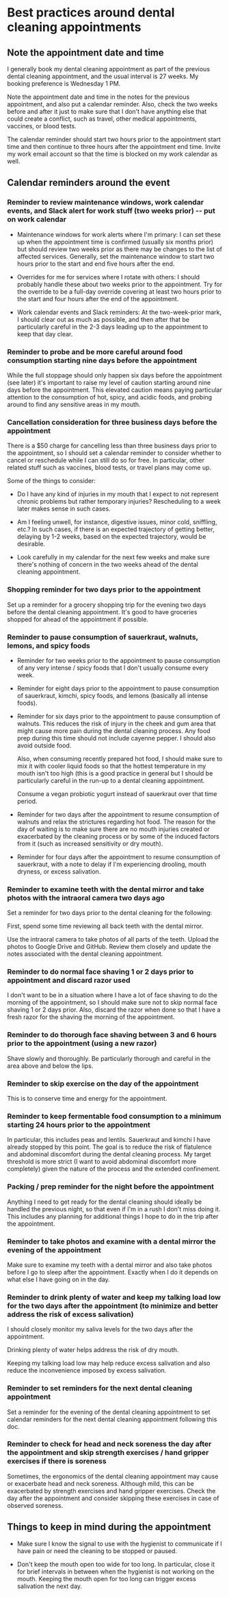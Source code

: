 # Best practices around dental cleaning appointments

## Note the appointment date and time

I generally book my dental cleaning appointment as part of the
previous dental cleaning appointment, and the usual interval is 27
weeks. My booking preference is Wednesday 1 PM.

Note the appointment date and time in the notes for the previous
appointment, and also put a calendar reminder. Also, check the two
weeks before and after it just to make sure that I don't have anything
else that could create a conflict, such as travel, other medical
appointments, vaccines, or blood tests.

The calendar reminder should start two hours prior to the appointment
start time and then continue to three hours after the appointment end
time. Invite my work email account so that the time is blocked on my
work calendar as well.

## Calendar reminders around the event

### Reminder to review maintenance windows, work calendar events, and Slack alert for work stuff (two weeks prior) -- put on work calendar

* Maintenance windows for work alerts where I'm primary: I can set
  these up when the appointment time is confirmed (usually six months
  prior) but should review two weeks prior as there may be changes to
  the list of affected services. Generally, set the maintenance window
  to start two hours prior to the start and end five hours after the
  end.

* Overrides for me for services where I rotate with others: I should
  probably handle these about two weeks prior to the appointment. Try
  for the override to be a full-day override covering at least two
  hours prior to the start and four hours after the end of the appointment.

* Work calendar events and Slack reminders: At the two-week-prior
  mark, I should clear out as much as possible, and then after that be
  particularly careful in the 2-3 days leading up to the appointment
  to keep that day clear.

### Reminder to probe and be more careful around food consumption starting nine days before the appointment

While the full stoppage should only happen six days before the
appointment (see later) it's important to raise my level of caution
starting around nine days before the appointment. This elevated
caution means paying particular attention to the consumption of hot,
spicy, and acidic foods, and probing around to find any sensitive
areas in my mouth.

### Cancellation consideration for three business days before the appointment

There is a $50 charge for cancelling less than three business days
prior to the appointment, so I should set a calendar reminder to
consider whether to cancel or reschedule while I can still do so for
free. In particular, other related stuff such as vaccines, blood
tests, or travel plans may come up.

Some of the things to consider:

* Do I have any kind of injuries in my mouth that I expect to not
  represent chronic problems but rather temporary injuries?
  Rescheduling to a week later makes sense in such cases.

* Am I feeling unwell, for instance, digestive issues, minor cold,
  sniffling, etc.? In such cases, if there is an expected trajectory
  of getting better, delaying by 1-2 weeks, based on the expected
  trajectory, would be desirable.

* Look carefully in my calendar for the next few weeks and make sure
  there's nothing of concern in the two weeks ahead of the dental
  cleaning appointment.

### Shopping reminder for two days prior to the appointment

Set up a reminder for a grocery shopping trip for the evening two days
before the dental cleaning appointment. It's good to have groceries
shopped for ahead of the appointment if possible.

### Reminder to pause consumption of sauerkraut, walnuts, lemons, and spicy foods

* Reminder for two weeks prior to the appointment to pause consumption
  of any very intense / spicy foods that I don't usually consume every
  week.

* Reminder for eight days prior to the appointment to pause
  consumption of sauerkraut, kimchi, spicy foods, and lemons
  (basically all intense foods).

* Reminder for six days prior to the appointment to pause consumption
  of walnuts. This reduces the risk of injury in the cheek and
  gum area that might cause more pain during the dental cleaning
  process. Any food prep during this time should not include cayenne
  pepper. I should also avoid outside food.

  Also, when consuming recently prepared hot food, I should make sure
  to mix it with cooler liquid foods so that the hottest temperature
  in my mouth isn't too high (this is a good practice in general but I
  should be particularly careful in the run-up to a dental cleaning
  appointment.

  Consume a vegan probiotic yogurt instead of sauerkraut over that
  time period.

* Reminder for two days after the appointment to resume consumption of
  walnuts and relax the strictures regarding hot food. The reason for
  the day of waiting is to make sure there are no mouth injuries
  created or exacerbated by the cleaning process or by some of the
  induced factors from it (such as increased sensitivity or dry
  mouth).

* Reminder for four days after the appointment to resume consumption
  of sauerkraut, with a note to delay if I'm experiencing drooling,
  mouth dryness, or excess salivation.

### Reminder to examine teeth with the dental mirror and take photos with the intraoral camera two days ago

Set a reminder for two days prior to the dental cleaning for the following:

First, spend some time reviewing all back teeth with the dental
mirror.

Use the intraoral camera to take photos of all parts of the
teeth. Upload the photos to Google Drive and GitHub. Review them
closely and update the notes associated with the dental cleaning
appointment.

### Reminder to do normal face shaving 1 or 2 days prior to appointment and discard razor used

I don't want to be in a situation where I have a lot of face shaving
to do the morning of the appointment, so I should make sure not to
skip normal face shaving 1 or 2 days prior. Also, discard the razor when done so that I have a fresh razor for the shaving the morning of the appointment.

### Reminder to do thorough face shaving between 3 and 6 hours prior to the appointment (using a new razor)

Shave slowly and thoroughly. Be particularly thorough and careful in
the area above and below the lips.

### Reminder to skip exercise on the day of the appointment

This is to conserve time and energy for the appointment.

### Reminder to keep fermentable food consumption to a minimum starting 24 hours prior to the appointment

In particular, this includes peas and lentils. Sauerkraut and kimchi I
have already stopped by this point. The goal is to reduce the risk of
flatulence and abdominal discomfort during the dental cleaning
process. My target threshold is more strict (I want to avoid abdominal
discomfort more completely) given the nature of the process and the
extended confinement.

### Packing / prep reminder for the night before the appointment

Anything I need to get ready for the dental cleaning should ideally be
handled the previous night, so that even if I'm in a rush I don't miss
doing it. This includes any planning for additional things I hope to
do in the trip after the appointment.

### Reminder to take photos and examine with a dental mirror the evening of the appointment

Make sure to examine my teeth with a dental mirror and also take
photos before I go to sleep after the appointment. Exactly when I do
it depends on what else I have going on in the day.

### Reminder to drink plenty of water and keep my talking load low for the two days after the appointment (to minimize and better address the risk of excess salivation)

I should closely monitor my saliva levels for the two days after the
appointment.

Drinking plenty of water helps address the risk of dry mouth.

Keeping my talking load low may help reduce excess salivation and also
reduce the inconvenience imposed by excess salivation.

### Reminder to set reminders for the next dental cleaning appointment

Set a reminder for the evening of the dental cleaning appointment to
set calendar reminders for the next dental cleaning appointment
following this doc.

### Reminder to check for head and neck soreness the day after the appointment and skip strength exercises / hand gripper exercises if there is soreness

Sometimes, the ergonomics of the dental cleaning appointment may cause
or exacerbate head and neck soreness. Although mild, this can be
exacerbated by strength exercises and hand gripper exercises. Check
the day after the appointment and consider skipping these exercises in
case of observed soreness.

## Things to keep in mind during the appointment

* Make sure I know the signal to use with the hygienist to communicate
  if I have pain or need the cleaning to be stopped or paused.

* Don't keep the mouth open too wide for too long. In particular,
  close it for brief intervals in between when the hygienist is not
  working on the mouth. Keeping the mouth open for too long can
  trigger excess salivation the next day.

